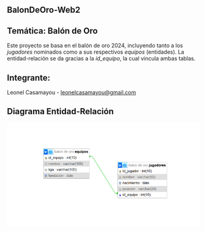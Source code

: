 ## BalonDeOro-Web2

## Temática: Balón de Oro

Este proyecto se basa en el balón de oro 2024, incluyendo tanto a los *jugadores* nominados como a sus respectivos *equipos* (entidades).
La entidad-relación se da gracias a la *id_equipo*, la cual vincula ambas tablas.

## Integrante:
Leonel Casamayou - leonelcasamayou@gmail.com

## Diagrama Entidad-Relación
![Diagrama DER](balon_de_oro.png)
